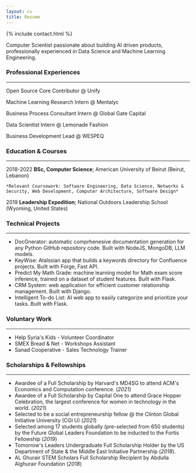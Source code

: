```yaml
---
layout: cv
title: Resume
--- 
```


{% include contact.html %}

Computer Scientist passionate about building AI driven products, professionally experienced in Data Science and Machine Learning Engineering.  


### Professional Experiences
---------

Open Source Core Contributor @ Unify 
                                                                                                  

Machine Learning Research Intern @ Mentalyc       
                                                                                                                                                                    

Business Process Consultant Intern @ Global Gate Capital	
                                                                                                                                                                    

Data Scientist Intern @ Lemonade Fashion


Business Development Lead @ WESPEQ

### Education & Courses
---------

2018-2022 
   **BSc, Computer Science**; American University of Beirut  (Beirut, Lebanon)

    *Relevant Coursework: Software Engineering, Data Science, Networks & Security, Web Development, Computer Architecture, Software Design*

2019
   **Leadership Expedition**; National Outdoors Leadership School  (Wyoming, United States)


### Technical Projects
---------

- DocGnerator: automatic comprhenesive documentation generation for any Python GitHub repository code. Built with NodeJS, MongoDB, LLM models.
- KeyWise: Atalssian app that builds a keywords directory for Confluence projects. Built with Forge, Fast API.
- Predict My Math Grade: machine learning model for Math exam score inference, trained on a dataset of student features. Built with Flask.
- CRM System: web application for efficient customer relationship management. Built with Django.
- Intelligent To-do List: AI web app to easily categorize and prioritize your tasks. Built with Flask.




### Voluntary Work
---------

- Help Syria's Kids - Volunteer Coordinator 
- SMEX Bread & Net - Workshops Assistant
- Sanad Cooperative - Sales Technology Trainer

### Scholarships & Fellowships
---------


- Awardee of a Full Scholarship by Harvard's MD4SG to attend ACM's Economics and Computation conference. (_2021_)
- Awardee of a Full Scholarship by Capital One to attend Grace Hopper Celebration, the largest conference for women in technology in the world. (_2021_)
- Selected to be a social entrepreneurship fellow @ the Clinton Global Initiative University (CGI U) (_2021_)
- Selected among 17 students globally (pre-selected from 650 students) by the Future Global Leaders Foundation to be inducted to the Fortis Fellowship (_2019_)
- Tomorrow's Leaders Undergraduate Full Scholarship Holder by the US Department of State & the Middle East Initiative Partnership (_2018_).
- AL Ghurair STEM Scholars Full Scholarship Recipient by Abdulla Alghurair Foundation (_2018_)


